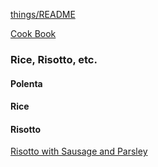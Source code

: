 [things/README](https://github.com/vmsmith/things/blob/master/README.md)

[Cook Book](https://github.com/vmsmith/CookBook/blob/master/README.md)

### Rice, Risotto, etc.  

#### Polenta  

#### Rice  

#### Risotto  

[Risotto with Sausage and Parsley](https://github.com/vmsmith/CookBook/blob/master/risotto_sausage.md)
